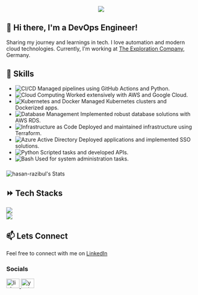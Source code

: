 <p align="center">
  <!-- Typing SVG by DenverCoder1 - https://github.com/DenverCoder1/readme-typing-svg -->
  <a href="https://github.com/DenverCoder1/readme-typing-svg">
    <img src="https://readme-typing-svg.demolab.com/?lines=Devops%20engineer;3%2B%20years%20of%20coding%20experience;Always%20learning%20new%20things&font=Fira%20Code&center=true&width=440&height=45&color=f75c7e&vCenter=true&pause=1000&size=22" /></a>
</p>

## 👋 Hi there, I'm a DevOps Engineer!

Sharing my journey and learnings in tech. I love automation and modern cloud technologies.
Currently, I'm working at [The Exploration Company](https://www.exploration.space/nyx), Germany.

## 🚀 Skills

- <img alt="CI/CD" src="https://img.shields.io/badge/-CI/CD-05122A?style=flat&logo=github-actions" /> Managed pipelines using GitHub Actions and Python.
- <img alt="Cloud Computing" src="https://img.shields.io/badge/-Cloud%20Computing-05122A?style=flat&logo=amazon-aws" /> Worked extensively with AWS and Google Cloud.
- <img alt="Kubernetes and Docker" src="https://img.shields.io/badge/-Kubernetes%20|%20Docker-05122A?style=flat&logo=kubernetes" /> Managed Kubernetes clusters and Dockerized apps.
- <img alt="Database Management" src="https://img.shields.io/badge/-Database%20Management-05122A?style=flat&logo=mysql" /> Implemented robust database solutions with AWS RDS.
- <img alt="Infrastructure as Code" src="https://img.shields.io/badge/-Infrastructure%20as%20Code-05122A?style=flat&logo=terraform" /> Deployed and maintained infrastructure using Terraform.
- <img alt="Azure Active Directory" src="https://img.shields.io/badge/-Azure%20Active%20Directory-05122A?style=flat&logo=microsoft-azure" /> Deployed applications and implemented SSO solutions.
- <img alt="Python" src="https://img.shields.io/badge/-Python-05122A?style=flat&logo=python" /> Scripted tasks and developed APIs.
- <img alt="Bash" src="https://img.shields.io/badge/-Bash-05122A?style=flat&logo=gnu-bash" /> Used for system administration tasks.



###

![hasan-razibul's Stats](https://github-readme-stats-tau-blush.vercel.app/api?username=hasan-razibul&theme=vue-dark&show_icons=true&hide_border=true&include_all_commits=true&rank_icon=github&border_radius=10&custom_title="Growing_Slowly")

## ⏩️ Tech Stacks
<div align="left">
    <img src="https://skillicons.dev/icons?i=python,aws,terraform,docker,kubernetes,github,githubactions" /><br>
    <img src="https://skillicons.dev/icons?i=linux,prometheus,grafana,mongodb,postgres" /><br>
</div>

## 📫 Lets Connect

Feel free to connect with me on [LinkedIn](https://www.linkedin.com/in/razibul-hasan/)
<h3 align="left"></h3>


### Socials

<div align="left">
  <a href="https://www.linkedin.com/in/razibul-hasan/">
    <img src="https://raw.githubusercontent.com/maurodesouza/profile-readme-generator/master/src/assets/icons/social/linkedin/default.svg" width="35" height="25" alt="linkedin logo"  />
  </a>
  <a href="https://www.youtube.com/channel/devkube/">
    <img src="https://raw.githubusercontent.com/maurodesouza/profile-readme-generator/master/src/assets/icons/social/youtube/default.svg" width="35" height="25" alt="youtube logo"  />
  </a>
</div>
